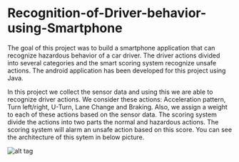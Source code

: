 # Recognition-of-Driver-behavior-using-Smartphone
The goal of this project was to build a smartphone application that can recognize hazardous behavior of a car driver. The driver actions divided into several categories and the smart scoring system recognize unsafe actions. The android application has been developed for this project using Java.

In this project we collect the sensor data and using this we are able to recognize driver actions. We consider these actions: Acceleration pattern, Turn left/right, U-Turn, Lane Change and Braking. Also, we assign a weight to each of these actions based on the sensor data. The scoring system divide the actions into two parts the normal and hazardous actions. The scoring system will alarm an unsafe action based on this score. You can see the architecture of this sytem in below picture. 

![alt tag](https://cloud.githubusercontent.com/assets/7381026/21089013/41282a44-c002-11e6-8d6d-9da152ebf5e1.png)
